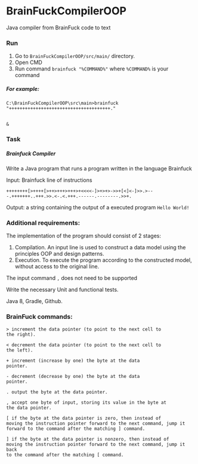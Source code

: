 # BrainFuckCompilerOOP
Java compiler from BrainFuck code to text
<h3><b>Run</b></h3>

1. Go to <code>BrainFuckCompilerOOP/src/main/</code> directory.
2. Open CMD
3. Run command <code>brainfuck "%COMMAND%"</code> where <code>%COMMAND%</code> is your command

<h5><b>For example:</b></h5>
<code>C:\BrainFuckCompilerOOP\src\main>brainfuck "++++++++++++++++++++++++++++++++++++++."

&</code>
<h3><b>Task</b></h3>
<h5><b>Brainfuck Compiler</b></h5>

Write a Java program that runs a program written in the language
Brainfuck

Input: Brainfuck line of instructions

<code>++++++++[>++++[>++>+++>+++>+<<<<-]>+>+>->>+[<]<-]>>.>---.+++++++..+++.>>.<-.<.+++.------.--------.>>+.</code>
 
Output: a string containing the output of a executed program 
<code>Hello World!</code>

<h3><b>Additional requirements:</b></h3>

The implementation of the program should consist of 2 stages:

1. Compilation. An input line is used to construct a data model using the principles
OOP and design patterns.
2. Execution. To execute the program according to the constructed model, without
access to the original line.

The input command <code>,</code> does not need to be supported

Write the necessary Unіt and functional tests.

Java 8, Gradle, Github.


<h3><b>BrainFuck commands:</b></h3>


	
<code>>	increment the data pointer (to point to the next cell to the right).</code>

<code><	decrement the data pointer (to point to the next cell to the left).</code>

<code>+	increment (increase by one) the byte at the data pointer.</code>

<code>-	decrement (decrease by one) the byte at the data pointer.</code>

<code>.	output the byte at the data pointer.</code>

<code>,	accept one byte of input, storing its value in the byte at the data pointer.</code>

<code>[	if the byte at the data pointer is zero, then instead of moving the instruction pointer forward to the next command, jump it forward to the command after the matching ] command.</code>

<code>]	if the byte at the data pointer is nonzero, then instead of moving the instruction pointer forward to the next command, jump it back to the command after the matching [ command.</code>


